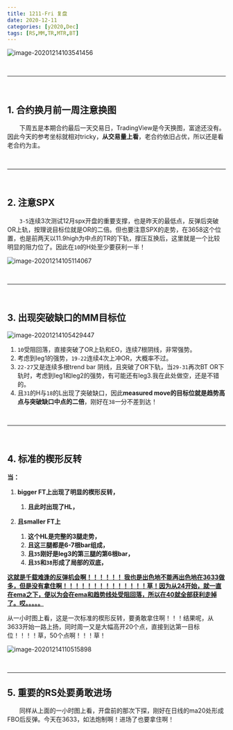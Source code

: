 ```yaml
---
title: 1211-Fri 复盘
date: 2020-12-11
categories: [y2020,Dec]
tags: [RS,MM,TR,MTR,BT]
---
```


![image-20201214103541456](https://cdn.jsdelivr.net/gh/shawnyeung/shawnyeung.github.io@master/assets/img/uPic/image-20201214103541456%20.png)


<br/>

---

<br/>

## 1. 合约换月前一周注意换图

　　下周五是本期合约最后一天交易日，TradingView是今天换图，富途还没有。因此今天的参考坐标就相对tricky，**从交易量上看**，老合约依旧占优，所以还是看老合约为主。

<br/>

---

<br/>

## 2. 注意SPX

　　`3-5`连续3次测试12月spx开盘的重要支撑，也是昨天的最低点，反弹后突破OR上轨，按理说目标位就是OR的二倍。但也要注意SPX的走势，在3658这个位置，也是前两天以11.9high为中点的TR的下轨，撑压互换后，这里就是一个比较明显的阻力位了。因此在`10`的H处至少要获利一半！

![image-20201214105114067](https://cdn.jsdelivr.net/gh/shawnyeung/shawnyeung.github.io@master/assets/img/uPic/image-20201214105114067%20.png)

<br/>

---

<br/>

## 3. 出现突破缺口的MM目标位

![image-20201214105429447](https://cdn.jsdelivr.net/gh/shawnyeung/shawnyeung.github.io@master/assets/img/uPic/image-20201214105429447%20.png)

1. `10`受阻回落，直接突破了OR上轨和EO，连续7根阴线，非常强势。
2. 考虑到leg1的强势，`19-22`连续4次上冲OR，大概率不过。
3. `22-27`又是连续多根trend bar 阴线，且突破了OR下轨，当`29-31`再次BT  OR下轨时，考虑到leg1和leg2的强势，有可能还有leg3.我在此处做空，还是不错的。
4. 且`31`的H与`18`的L出现了突破缺口，因此**measured move的目标位就是趋势高点与突破缺口中点的二倍**，刚好在`38`一分不差到达！



<br/>

---

<br/>

## 4. 标准的楔形反转

**当：**

1. **bigger FT上出现了明显的楔形反转，**

   1. **且此时出现了HL，**
2. **且smaller FT上**
   1. **这个HL是完整的3腿走势，**
   2. **且这三腿都是6-7根bar组成，**
   3. **且`35`刚好是leg3的第三腿的第6根bar，**
   4. **且`35`和`38`形成了局部的双底，**

**<u>这就是千载难逢的反弹机会啊！！！！！！ 我也是出色地不能再出色地在3633做多，但是没有拿住啊！！！！！！！！！！！！！！草！因为从24开始，就一直在ema之下，便以为会在ema和趋势线处受阻回落，所以在40就全部获利走掉了。哎。。。。。</u>**

从一小时图上看，这是一次标准的楔形反转，要勇敢拿住啊！！！结果呢，从3633开始一路上扬，同时周一又是大幅高开20个点，直接到达第一目标位！！！！草，50个点啊！！！草！

![image-20201214110515898](https://cdn.jsdelivr.net/gh/shawnyeung/shawnyeung.github.io@master/assets/img/uPic/image-20201214110515898%20.png)

<br/>

---

## 5. 重要的RS处要勇敢进场

　　同样从上面的一小时图上看，开盘前的那次下探，刚好在日线的ma20处形成FBO后反弹。今天在3633，如法炮制啊！进场了也要拿住啊！